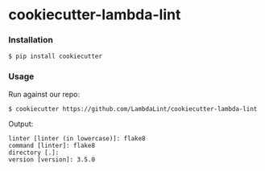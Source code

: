 # cookiecutter-lambda-lint

### Installation

```
$ pip install cookiecutter
```

### Usage

Run against our repo:

```
$ cookiecutter https://github.com/LambdaLint/cookiecutter-lambda-lint
```

Output:

```
linter [linter (in lowercase)]: flake8
command [linter]: flake8
directory [.]:
version [version]: 3.5.0
```
